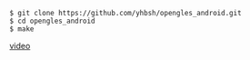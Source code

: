 ```
$ git clone https://github.com/yhbsh/opengles_android.git
$ cd opengles_android
$ make
```

[video](https://github.com/user-attachments/assets/092828c6-638c-4339-8c5c-2a19448806a1)
